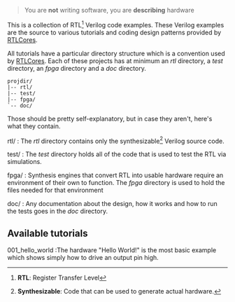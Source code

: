> You are **not** writing software, you are **describing** hardware

This is a collection of RTL[^frtl] Verilog code examples. These Verilog
examples are the source to various tutorials and coding design patterns
provided by 
[RTLCores](http://rtlcores.com).

All tutorials have a particular directory structure which is a convention used
by
[RTLCores](http://rtlcores.com).
Each of these projects has at minimum an *rtl* directory, a *test* directory, 
an *fpga* directory and a *doc* directory. 

~~~ text
projdir/
|-- rtl/
|-- test/
|-- fpga/
`-- doc/
~~~

Those should be pretty self-explanatory, but in case they aren't, here's what
they contain.

rtl/
: The *rtl* directory contains only the synthesizable[^fn1] Verilog source code.

test/
: The *test* directory holds all of the code that is used to test the RTL via
simulations.

fpga/
: Synthesis engines that convert RTL into usable hardware require an
environment of their own to function. The *fpga* directory is used to hold the
files needed for that environment

doc/
: Any documentation about the design, how it works and how to run the tests
goes in the *doc* directory.

## Available tutorials

001\_hello\_world
:The hardware "Hello World!" is the most basic example which shows simply how
to drive an output pin high.

[^frtl]: **RTL**: Register Transfer Level

[^fn1]: **Synthesizable**: Code that can be used to generate actual hardware.
